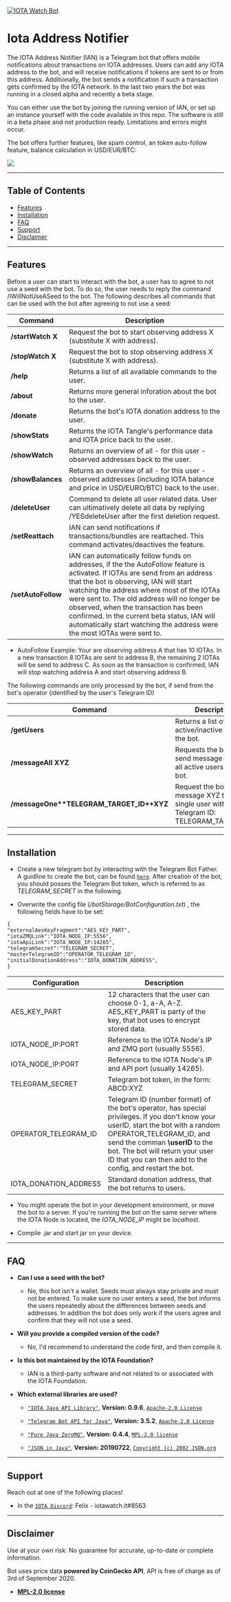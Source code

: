 <a href="http://iotawatch.it"><img src="http://iotawatch.it/header_new.png" title="IOTA Watch Bot" alt="IOTA Watch Bot"></a>

# Iota Address Notifier

The IOTA Address Notifier (IAN) is a Telegram bot that offers mobile notifications about transactions on IOTA addresses. Users can add any IOTA address to the bot, and will receive notifications if tokens are sent to or from this address. Additionally, the bot sends a notification if such a transaction gets confirmed by the IOTA network. In the last two years the bot was running in a closed alpha and recently a beta stage. 

You can either use the bot by joining the running version of IAN, or set up an instance yourself with the code available in this repo. The software is still in a beta phase and not production ready. Limitations and errors might occur.

The bot offers further features, like spam control, an token auto-follow feature, balance calculation in USD/EUR/BTC:


[![](http://iotawatch.it/main_new.png)]()


---

## Table of Contents


- [Features](#features)
- [Installation](#installation)
- [FAQ](#faq)
- [Support](#support)
- [Disclaimer](#disclaimer)


---

## Features

Before a user can start to interact with the bot, a user has to agree to not use a seed with the bot. To do so, the user needs to reply the command /IWillNotUseASeed to the bot.
The following describes all commands that can be used with the bot after agreeing to not use a seed:

| Command | Description |
|-|-|
| **/startWatch X** | Request the bot to start observing address X (substitute X with address). |
| **/stopWatch X** | Request the bot to stop observing address X (substitute X with address). |
| **/help** | Returns a list of all available commands to the user. |
| **/about** | Returns more general inforation about the bot to the user. |
| **/donate** | Returns the bot's IOTA donation address to the user. |
| **/showStats** | Returns the IOTA Tangle's performance data and IOTA price back to the user. |
| **/showWatch** | Returns an overview of all - for this user - observed addresses back to the user. |
| **/showBalances** | Returns an overview of all - for this user - observed addresses (including IOTA balance and price in USD/EURO/BTC) back to the user. |
| **/deleteUser** | Command to delete all user related data. User can ultimatively delete all data by replying /YESdeleteUser after the first deletion request. |
| **/setReattach** | IAN can send notifications if transactions/bundles are reattached. This command activates/deactives the feature. |
| **/setAutoFollow** | IAN can automatically follow funds on addresses, if the the AutoFollow feature is activated. If IOTAs are send from an address that the bot is observing, IAN will start watching the address where most of the IOTAs were sent to. The old address will no longer be observed, when the transaction has been confirmed. In the current beta status, IAN will automatically start watching the address were the most IOTAs were sent to. |

- AutoFollow Example: Your are observing address A that has 10 IOTAs. In a new transaction 8 IOTAs are sent to address B, the remaining 2 IOTAs will be send to address C. As soon as the transaction is confirmed, IAN will stop watching address A and start observing address B.

The following commands are only processed by the bot, if send from the bot's operator (identified by the user's Telegram ID)

| Command | Description |
|-|-|
| **/getUsers** | Returns a list of all active/inactive users of the bot. |
| **/messageAll XYZ** | Requests the bot to send message XYZ to all active users of the bot. |
| **/messageOne\*\*TELEGRAM_TARGET_ID++XYZ** | Request the bot to send message XYZ to a single user with the Telegram ID: TELEGRAM_TARGET_ID. |
---

## Installation

- Create a new telegram bot by interacting with the Telegram Bot Father. A guidline to create the bot, can be found <a href="https://core.telegram.org/bots#creating-a-new-bot" target="_blank">`here`</a>. After creation of the bot, you should posses the Telegram Bot token, which is 
referred to as *TELEGRAM_SECRET* in the following.

- Overwrite the config file (*/botStorage/BotConfiguration.txt*) , the following fields have to be set:

```
{
"externalAesKeyFragment":"AES_KEY_PART",
"iotaZMQLink":"IOTA_NODE_IP:5556",
"iotaApiLink":"IOTA_NODE_IP:14265",
"telegramSecret":"TELEGRAM_SECRET",
"masterTelegramID":"OPERATOR_TELEGRAM_ID",
"initialDonationAddress":"IOTA_DONATION_ADDRESS",
}
```

| Configuration | Description |
|-|-|
| AES_KEY_PART   | 12 characters that the user can choose 0-1, a-A, A-Z. AES_KEY_PART is party of the key, that bot uses to encrypt stored data. |
| IOTA_NODE_IP:PORT | Reference to the IOTA Node's IP and ZMQ port (usually 5556). |
| IOTA_NODE_IP:PORT | Reference to the IOTA Node's IP and API port (usually 14265). |
| TELEGRAM_SECRET   | Telegram bot token, in the form: ABCD:XYZ |
| OPERATOR_TELEGRAM_ID | Telegram ID (number format) of the bot's operator, has special privileges. If you don't know your userID, start the bot with a random OPERATOR_TELEGRAM_ID, and send the comman **\userID** to the bot. The bot will return your user ID that you can then add to the config, and restart the bot. |
| IOTA_DONATION_ADDRESS   | Standard donation address, that the bot returns to users. |

- You might operate the bot in your development environment, or move the bot to a server. If you're running the bot on the same server where the IOTA Node is located, the *IOTA_NODE_IP* might be *localhost*.

- Compile .jar and start jar on your device.
---

## FAQ

- **Can I use a seed with the bot?**
    - No, this bot isn't a wallet. Seeds must always stay private and must not be entered. To make sure no user enters a seed, the bot informs the users repeatedly about the differences between seeds and addresses. In addition the bot does only work if the users agree and confirm that they will not use a seed.

- **Will you provide a compiled version of the code?**
    - No, I'd recommend to understand the code first, and then compile it.

- **Is this bot maintained by the IOTA Foundation?**
    - IAN is a third-party software and not related to or associated with the IOTA Foundation.
    
- **Which external libraries are used?**
    - <a href="https://github.com/iotaledger/iota-java" target="_blank">`"IOTA Java API Library"`</a>, **Version: 0.9.6**, <a href="https://opensource.org/licenses/Apache-2.0" target="_blank">`Apache-2.0 License`</a>

    - <a href="https://github.com/pengrad/java-telegram-bot-api" target="_blank">`"Telegram Bot API for Java"`</a>, **Version: 3.5.2**, <a href="https://opensource.org/licenses/Apache-2.0" target="_blank">`Apache-2.0 License`</a>

    - <a href="https://github.com/zeromq/jeromq" target="_blank">`"Pure Java ZeroMQ"`</a>, **Version: 0.4.4**, <a href="https://opensource.org/licenses/MPL-2.0" target="_blank">`MPL-2.0 license`</a>

    - <a href="https://github.com/stleary/JSON-java" target="_blank">`"JSON in Java"`</a>, **Version: 20190722**, <a href="https://github.com/stleary/JSON-java/blob/master/LICENSE" target="_blank">`Copyright (c) 2002 JSON.org`</a>


---

## Support

Reach out at one of the following places!

- In the <a href="https://discord.iota.org" target="_blank">`IOTA Discord`</a>: Felix - iotawatch.it#8563

---

## Disclaimer

Use at your own risk. No guarantee for accurate, up-to-date or complete information.

Bot uses price data **powered by CoinGecko API**, API is free of charge as of 3rd of September 2020.

- **[MPL-2.0 license](https://opensource.org/licenses/MPL-2.0)**
